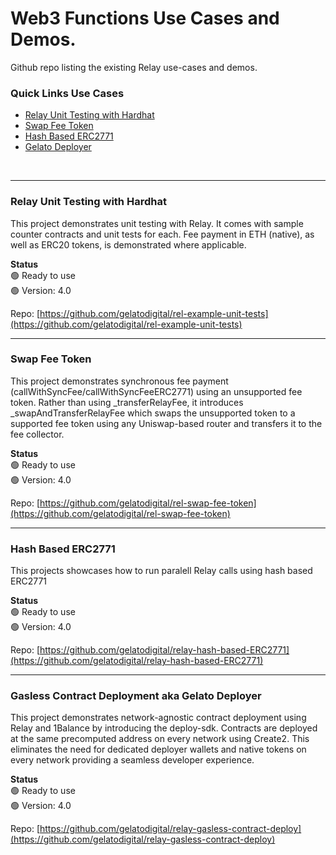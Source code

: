# Web3 Functions Use Cases and Demos.

Github repo listing the existing Relay use-cases and demos.

### Quick Links Use Cases
- [Relay Unit Testing with Hardhat](https://github.com/gelatodigital/rel-example-unit-tests) 
- [Swap Fee Token](https://github.com/gelatodigital/rel-swap-fee-token) 
- [Hash Based ERC2771](https://github.com/gelatodigital/relay-hash-based-ERC2771) 
- [ Gelato Deployer](https://github.com/gelatodigital/relay-gasless-contract-deploy) 


&nbsp;  

---

### Relay Unit Testing with Hardhat
This project demonstrates unit testing with Relay.
It comes with sample counter contracts and unit tests for each.
Fee payment in ETH (native), as well as ERC20 tokens, is demonstrated where applicable.&nbsp;  

**Status**&nbsp;  
🟢 Ready to use&nbsp;  
🟢 Version: 4.0

Repo: [https://github.com/gelatodigital/rel-example-unit-tests](https://github.com/gelatodigital/rel-example-unit-tests)


---


### Swap Fee Token
This project demonstrates synchronous fee payment (callWithSyncFee/callWithSyncFeeERC2771) using an unsupported fee token. Rather than using _transferRelayFee, it introduces _swapAndTransferRelayFee which swaps the unsupported token to a supported fee token using any Uniswap-based router and transfers it to the fee collector.&nbsp; 


**Status**&nbsp;  
🟢 Ready to use&nbsp;  
🟢 Version: 4.0

Repo: [https://github.com/gelatodigital/rel-swap-fee-token](https://github.com/gelatodigital/rel-swap-fee-token)

---

### Hash Based ERC2771
This projects showcases how to run paralell Relay calls using hash based ERC2771 &nbsp; 

**Status**&nbsp;  
🟢 Ready to use&nbsp;  
🟢 Version: 4.0

Repo: [https://github.com/gelatodigital/relay-hash-based-ERC2771](https://github.com/gelatodigital/relay-hash-based-ERC2771)
 
---

### Gasless Contract Deployment aka Gelato Deployer
This project demonstrates network-agnostic contract deployment using Relay and 1Balance by introducing the deploy-sdk. Contracts are deployed at the same precomputed address on every network using Create2. This eliminates the need for dedicated deployer wallets and native tokens on every network providing a seamless developer experience. &nbsp; 

**Status**&nbsp;  
🟢 Ready to use&nbsp;  
🟢 Version: 4.0

Repo: [https://github.com/gelatodigital/relay-gasless-contract-deploy](https://github.com/gelatodigital/relay-gasless-contract-deploy)
